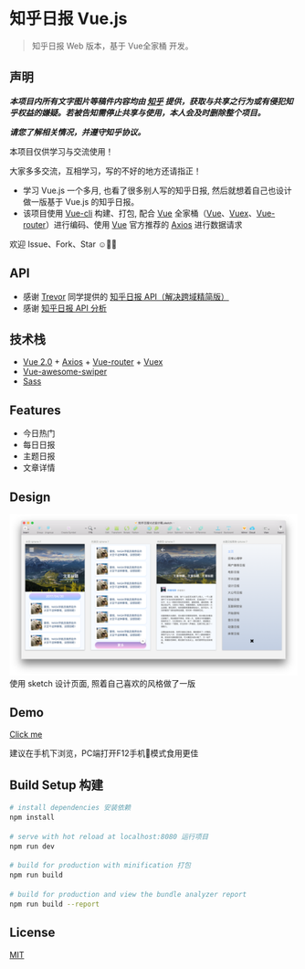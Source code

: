 # 知乎日报 Vue.js

> 知乎日报 Web 版本，基于 Vue全家桶 开发。


## 声明

***本项目内所有文字图片等稿件内容均由 [知乎](https://www.zhihu.com/) 提供，获取与共享之行为或有侵犯知乎权益的嫌疑。若被告知需停止共享与使用，本人会及时删除整个项目。***

***请您了解相关情况，并遵守知乎协议。***

本项目仅供学习与交流使用！

大家多多交流，互相学习，写的不好的地方还请指正！

* 学习 Vue.js 一个多月, 也看了很多别人写的知乎日报, 然后就想着自己也设计做一版基于 Vue.js 的知乎日报。
* 该项目使用 [Vue-cli](https://github.com/vuejs/vue-cli) 构建、打包, 配合 [Vue](https://github.com/vuejs/vue) 全家桶（[Vue](https://github.com/vuejs/vue)、[Vuex](https://github.com/vuejs/vuex)、[Vue-router](https://github.com/vuejs/vue-router)）进行编码、使用 [Vue](https://github.com/vuejs/vue) 官方推荐的 [Axios](https://github.com/mzabriskie/axios) 进行数据请求

欢迎 Issue、Fork、Star ☺️🤑😁

## API

* 感谢 [Trevor](http://www.huangxizhou.com/) 同学提供的 [知乎日报 API（解决跨域精简版）](http://www.huangxizhou.com/2017/04/29/zhihu-dailyAPI/)
* 感谢 [知乎日报 API 分析](https://github.com/izzyleung/ZhihuDailyPurify/wiki/%E7%9F%A5%E4%B9%8E%E6%97%A5%E6%8A%A5-API-%E5%88%86%E6%9E%90)

## 技术栈

* [Vue 2.0](https://github.com/vuejs/vue) +  [Axios](https://github.com/mzabriskie/axios)  + [Vue-router](https://github.com/vuejs/vue-router) + [Vuex](https://github.com/vuejs/vuex)
* [Vue-awesome-swiper](https://github.com/surmon-china/vue-awesome-swiper)
* [Sass](https://github.com/sass/sass)

## Features

* 今日热门
* 每日日报
* 主题日报
* 文章详情

## Design
![](./doc/zhihuDaily.png)
使用 sketch 设计页面, 照着自己喜欢的风格做了一版

## Demo
[Click me](https://vinsondragon.github.io/zhihuDaily/)

建议在手机下浏览，PC端打开F12手机模式食用更佳

## Build Setup 构建

``` bash
# install dependencies 安装依赖
npm install

# serve with hot reload at localhost:8080 运行项目
npm run dev

# build for production with minification 打包
npm run build

# build for production and view the bundle analyzer report
npm run build --report
```

## License

[MIT](https://opensource.org/licenses/MIT)

